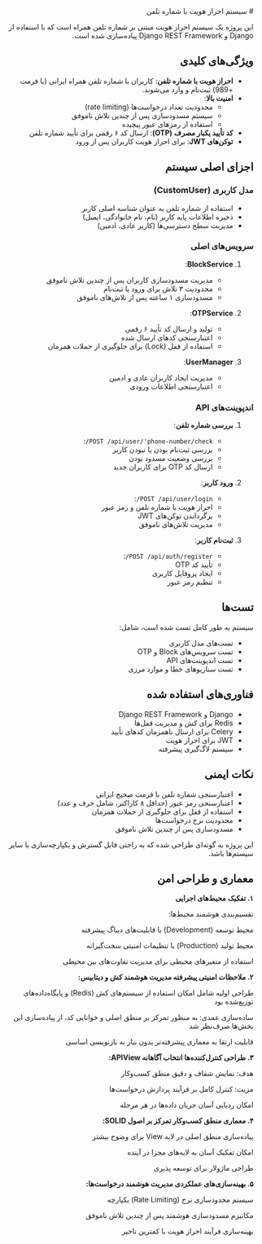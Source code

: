 <div dir="rtl">
# سیستم احراز هویت با شماره تلفن

این پروژه یک سیستم احراز هویت مبتنی بر شماره تلفن همراه است که با استفاده از Django و Django REST Framework پیاده‌سازی شده است.

## ویژگی‌های کلیدی

- **احراز هویت با شماره تلفن**: کاربران با شماره تلفن همراه ایرانی (با فرمت +989) ثبت‌نام و وارد می‌شوند.
- **امنیت بالا**:
  - محدودیت تعداد درخواست‌ها (rate limiting)
  - سیستم مسدودسازی پس از چندین تلاش ناموفق
  - استفاده از رمزهای عبور پیچیده
- **کد تأیید یکبار مصرف (OTP)**: ارسال کد ۶ رقمی برای تأیید شماره تلفن
- **توکن‌های JWT**: برای احراز هویت کاربران پس از ورود

## اجزای اصلی سیستم

### مدل کاربری (CustomUser)
- استفاده از شماره تلفن به عنوان شناسه اصلی کاربر
- ذخیره اطلاعات پایه کاربر (نام، نام خانوادگی، ایمیل)
- مدیریت سطح دسترسی‌ها (کاربر عادی، ادمین)

### سرویس‌های اصلی

1. **BlockService**:
   - مدیریت مسدودسازی کاربران پس از چندین تلاش ناموفق
   - محدودیت ۳ تلاش برای ورود یا ثبت‌نام
   - مسدودسازی ۱ ساعته پس از تلاش‌های ناموفق


2. **OTPService**:
   - تولید و ارسال کد تأیید ۶ رقمی
   - اعتبارسنجی کدهای ارسال شده
   - استفاده از قفل (Lock) برای جلوگیری از حملات همزمان


3. **UserManager**:
   - مدیریت ایجاد کاربران عادی و ادمین
   - اعتبارسنجی اطلاعات ورودی

### اندپوینت‌های API

1. **بررسی شماره تلفن**:
   - `POST /api/user/'phone-number/check/`:
   - بررسی ثبت‌نام بودن یا نبودن کاربر
   - بررسی وضعیت مسدود بودن
   - ارسال کد OTP برای کاربران جدید


2. **ورود کاربر**:
   - `POST /api/user/login/`:
   - احراز هویت با شماره تلفن و رمز عبور
   - برگرداندن توکن‌های JWT
   - مدیریت تلاش‌های ناموفق


3. **ثبت‌نام کاربر**:
   - `POST /api/auth/register/`:
   - تأیید کد OTP
   - ایجاد پروفایل کاربری
   - تنظیم رمز عبور

## تست‌ها

سیستم به طور کامل تست شده است، شامل:

- تست‌های مدل کاربری
- تست سرویس‌های Block و OTP
- تست اندپوینت‌های API
- تست سناریوهای خطا و موارد مرزی

## فناوری‌های استفاده شده

- Django و Django REST Framework
- Redis برای کش و مدیریت قفل‌ها
- Celery برای ارسال ناهمزمان کدهای تأیید
- JWT برای احراز هویت
- سیستم لاگ‌گیری پیشرفته

## نکات ایمنی

- اعتبارسنجی شماره تلفن با فرمت صحیح ایرانی
- اعتبارسنجی رمز عبور (حداقل ۸ کاراکتر، شامل حرف و عدد)
- استفاده از قفل برای جلوگیری از حملات همزمان
- محدودیت نرخ درخواست‌ها
- مسدودسازی پس از چندین تلاش ناموفق

این پروژه به گونه‌ای طراحی شده که به راحتی قابل گسترش و یکپارچه‌سازی با سایر سیستم‌ها باشد.

## معماری و طراحی امن

**۱. تفکیک محیط‌های اجرایی**

تقسیم‌بندی هوشمند محیط‌ها:

محیط توسعه (Development) با قابلیت‌های دیباگ پیشرفته

محیط تولید (Production) با تنظیمات امنیتی سخت‌گیرانه

استفاده از متغیرهای محیطی برای مدیریت تفاوت‌های بین محیطی


******۲. ملاحظات امنیتی پیشرفته
مدیریت هوشمند کش و دیتابیس:******

طراحی اولیه شامل امکان استفاده از سیستم‌های کش (Redis) و پایگاه‌داده‌های توزیع‌شده بود

ساده‌سازی عمدی: به منظور تمرکز بر منطق اصلی و خوانایی کد، از پیاده‌سازی این بخش‌ها صرف‌نظر شد

قابلیت ارتقا به معماری پیشرفته‌تر بدون نیاز به بازنویسی اساسی

**۳. طراحی کنترل‌کننده‌ها
انتخاب آگاهانه APIView:**

هدف: نمایش شفاف و دقیق منطق کسب‌وکار

مزیت: کنترل کامل بر فرآیند پردازش درخواست‌ها

امکان ردیابی آسان جریان داده‌ها در هر مرحله

**۴. معماری منطق کسب‌وکار
تمرکز بر اصول SOLID:**

پیاده‌سازی منطق اصلی در لایه View برای وضوح بیشتر

امکان تفکیک آسان به لایه‌های مجزا در آینده

طراحی ماژولار برای توسعه پذیری

**۵. بهینه‌سازی‌های عملکردی
مدیریت هوشمند درخواست‌ها:**

سیستم محدودسازی نرخ (Rate Limiting) یکپارچه

مکانیزم مسدودسازی هوشمند پس از چندین تلاش ناموفق

بهینه‌سازی فرآیند احراز هویت با کمترین تاخیر
</div>